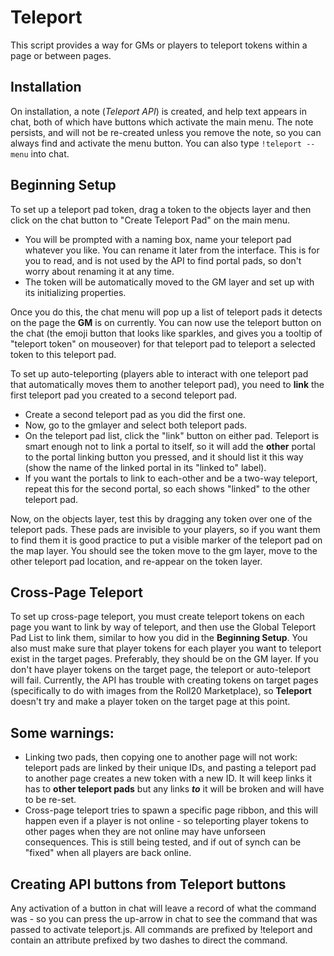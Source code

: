 # Teleport

This script provides a way for GMs or players to teleport tokens within a page or between pages.

## Installation

On installation, a note (*Teleport API*) is created, and help text appears in chat, both of which have buttons which activate the main menu. The note persists, and will not be re-created unless you remove the note, so you can always find and activate the menu button. You can also type ```!teleport --menu``` into chat. 

## Beginning Setup

To set up a teleport pad token, drag a token to the objects layer and then click on the chat button to "Create Teleport Pad" on the main menu. 
* You will be prompted with a naming box, name your teleport pad whatever you like. You can rename it later from the interface. This is for you to read, and is not used by the API to find portal pads, so don't worry about renaming it at any time. 
* The token will be automatically moved to the GM layer and set up with its initializing properties.

Once you do this, the chat menu will pop up a list of teleport pads it detects on the page the **GM** is on currently. You can now use the teleport button on the chat (the emoji button that looks like sparkles, and gives you a tooltip of "teleport token" on mouseover) for that teleport pad to teleport a selected token to this teleport pad. 

To set up auto-teleporting (players able to interact with one teleport pad that automatically moves them to another teleport pad), you need to **link** the first teleport pad you created to a second teleport pad. 
* Create a second teleport pad as you did the first one. 
* Now, go to the gmlayer and select both teleport pads. 
* On the teleport pad list, click the "link" button on either pad. Teleport is smart enough not to link a portal to itself, so it will add the **other** portal to the portal linking button you pressed, and it should list it this way (show the name of the linked portal in its "linked to" label).
* If you want the portals to link to each-other and be a two-way teleport, repeat this for the second portal, so each shows "linked" to the other teleport pad.

Now, on the objects layer, test this by dragging any token over one of the teleport pads. These pads are invisible to your players, so if you want them to find them it is good practice to put a visible marker of the teleport pad on the map layer. You should see the token move to the gm layer, move to the other teleport pad location, and re-appear on the token layer.

## Cross-Page Teleport

To set up cross-page teleport, you must create teleport tokens on each page you want to link by way of teleport, and then use the Global Teleport Pad List to link them, similar to how you did in the **Beginning Setup**. You also must make sure that player tokens for each player you want to teleport exist in the target pages. Preferably, they should be on the GM layer. If you don't have player tokens on the target page, the teleport or auto-teleport will fail. Currently, the API has trouble with creating tokens on target pages (specifically to do with images from the Roll20 Marketplace), so **Teleport** doesn't try and make a player token on the target page at this point.

## Some warnings:

* Linking two pads, then copying one to another page will not work: teleport pads are linked by their unique IDs, and pasting a teleport pad to another page creates a new token with a new ID. It will keep links it has to **other teleport pads** but any links ***to*** it will be broken and will have to be re-set.
* Cross-page teleport tries to spawn a specific page ribbon, and this will happen even if a player is not online - so teleporting player tokens to other pages when they are not online may have unforseen consequences. This is still being tested, and if out of synch can be "fixed" when all players are back online. 

## Creating API buttons from Teleport buttons

Any activation of a button in chat will leave a record of what the command was - so you can press the up-arrow in chat to see the command that was passed to activate teleport.js. All commands are prefixed by !teleport and contain an attribute prefixed by two dashes to direct the command.
